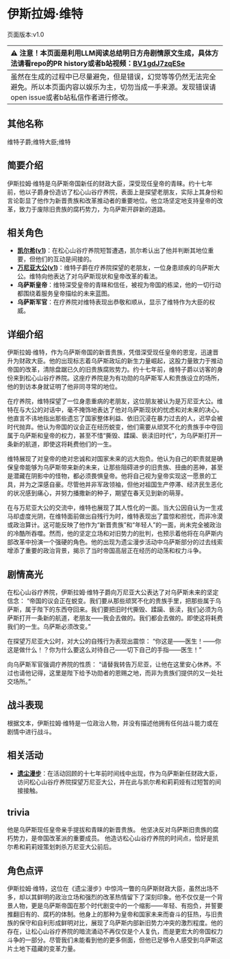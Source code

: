 # 伊斯拉姆·维特
页面版本:v1.0
 

| :warning: 注意！本页面是利用LLM阅读总结明日方舟剧情原文生成，具体方法请看repo的PR history或者b站视频：[BV1gdJ7zqESe](https://www.bilibili.com/video/BV1gdJ7zqESe/)         |
|:----------------------------|
| 虽然在生成的过程中已尽量避免，但是错误，幻觉等等仍然无法完全避免。所以本页面内容以娱乐为主，切勿当成一手来源。发现错误请open issue或者b站私信作者进行修改。|



## 其他名称
维特子爵;维特大臣;维特
## 简要介绍
伊斯拉姆·维特是乌萨斯帝国新任的财政大臣，深受现任皇帝的青睐。约十七年前，他以子爵身份造访了松心山谷疗养院，表面上是探望老朋友，实际上其身份和言论彰显了他作为新晋贵族和改革推动者的重要地位。他立场坚定地支持皇帝的改革，致力于废除旧贵族的腐朽势力，为乌萨斯开辟新的道路。
## 相关角色
-   **[凯尔希](../char_v3/char_003_kalts.md)([v1](char_003_kalts.md))**：在松心山谷疗养院短暂遭遇，凯尔希认出了他并判断其地位重要，但他们的互动是间接的。
-   **[万尼亚大公](../char_v3/extended_char_wan_ni_ya_da_gong.md)([v1](extended_char_wan_ni_ya_da_gong.md))**：维特子爵在疗养院探望的老朋友，一位身患顽疾的乌萨斯大公。维特向他表达了对乌萨斯现状和皇帝改革的看法。
-   **乌萨斯皇帝**：维特深受皇帝的青睐和信任，被视为帝国的栋梁，他的一切行动都围绕着服务皇帝描绘的未来蓝图。
-   **乌萨斯军官**：在疗养院对维特表现出恭敬和顺从，显示了维特作为大臣的权威。
## 详细介绍
伊斯拉姆·维特，作为乌萨斯帝国的新晋贵族，凭借深受现任皇帝的恩宠，迅速晋升为财政大臣。他的出现标志着乌萨斯政坛的新生力量崛起，这股力量致力于推动帝国的改革，清除盘踞已久的旧贵族腐败势力。约十七年前，维特子爵以访客的身份来到松心山谷疗养院。这座疗养院是为有功勋的乌萨斯军人和贵族设立的场所，他的到访本身就证明了他非同寻常的地位。

在疗养院，维特探望了一位身患重病的老朋友，这位朋友被认为是万尼亚大公。维特在与大公的对话中，毫不掩饰地表达了他对乌萨斯现状的忧虑和对未来的决心。他直言不讳地指出那些遗忘了国家整体利益、依旧沉浸在暴力过去的人，迟早会被时代抛弃。他认为帝国的议会正在经历蜕变，他们需要从顽冥不化的贵族手中夺回属于乌萨斯和皇帝的权力，甚至不惜“撕毁、蹂躏、亵渎旧时代”，为乌萨斯打开一条新的航道，即使这将耗费他们的一生。

维特展现了对皇帝的绝对忠诚和对国家未来的远大抱负。他认为自己的职责就是确保皇帝能够为乌萨斯带来新的未来，让那些阻碍进步的旧贵族、扭曲的恶神，甚至是潜藏在阴影中的怪物，都必须畏惧皇帝。他将自己视为皇帝实现这一愿景的工具，并为之深感自豪。尽管他并非军政领袖，但他对祖国生产停滞、经济民生恶化的状况感到痛心，并努力播撒新的种子，期望在春天见到新的萌芽。

在与万尼亚大公的交流中，维特也展现了其人性化的一面。当大公因自认为一生戎马却虚度光阴，在维特面前做出自残行为时，维特表现出了震惊和担忧，而非冷漠或政治算计。这可能反映了他作为“新晋贵族”和“年轻人”的一面，尚未完全被政治的冷酷所吞噬。然而，他的坚定立场和对旧势力的批判，也预示着他将在乌萨斯内部改革中扮演一个强硬的角色。他的出现为遗尘漫步活动中乌萨斯部分的过去线索增添了重要的政治背景，揭示了当时帝国高层正在经历的动荡和权力斗争。
## 剧情高光
在松心山谷疗养院，伊斯拉姆·维特子爵向万尼亚大公表达了对乌萨斯未来的坚定信念：
“帝国的议会正在蜕变。我们要从那些顽冥不化的贵族手里，把那些属于乌萨斯，属于陛下的东西夺回来。我们要把旧时代撕毁、蹂躏、亵渎，我们必须为乌萨斯打开一条新的航道，老朋友——我会去做的。我们都会去做的。即使这将耗费我们的一生。乌萨斯必须改变。”

在探望万尼亚大公时，对大公的自残行为表现出震惊：
“你这是——医生！——你这是做什么！？你为什么要这么对待自己——切下自己的手指——医生！”

向乌萨斯军官强调疗养院的性质：
“请替我转告万尼亚，让他在这里安心休养。不过也请他记得，这里是陛下给予功勋者的恩赐之地，而非为贵族们提供的又一处社交场所。”
## 战斗表现
根据文本，伊斯拉姆·维特是一位政治人物，并没有描述他拥有任何战斗能力或在剧情中进行战斗。
## 相关活动
-   **[遗尘漫步](../stories/act18d0.md)**：在活动回顾的十七年前时间线中出现，作为乌萨斯新任财政大臣，访问松心山谷疗养院探望万尼亚大公，并在此与凯尔希和莉莉娅有过短暂的间接接触。
## trivia
他是乌萨斯现任皇帝亲手提拔和青睐的新晋贵族。
他坚决反对乌萨斯旧贵族的腐朽势力，是帝国改革派的重要成员。
他造访松心山谷疗养院的时间点，恰好是凯尔希和莉莉娅策划刺杀万尼亚大公前后。
## 角色点评
伊斯拉姆·维特，这位在《遗尘漫步》中惊鸿一瞥的乌萨斯财政大臣，虽然出场不多，却以其鲜明的政治立场和强烈的改革热情留下了深刻印象。他不仅仅是一个背景人物，更是乌萨斯帝国在那个时代剧变中的一个缩影——年轻、有抱负，并誓要推翻旧有的、腐朽的体制。他身上的那种为皇帝和国家未来而奋斗的狂热，与旧贵族的保守和自利形成鲜明对比，展现了乌萨斯内部新旧势力冲突的激烈程度。他的存在，让松心山谷疗养院的暗流涌动不再仅仅是个人复仇，而是更宏大的帝国权力斗争的一部分。尽管我们未能看到他的更多侧面，但他已足够令人感受到乌萨斯这片土地下蕴藏的变革力量。